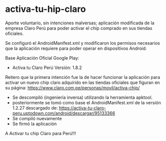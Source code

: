 # activa-tu-hip-claro
Aporte voluntario, sin intenciones malversas; aplicación modificada de la empresa Claro Perú para poder activar el chip comprado en sus tiendas oficiales.


Se configuró el AndroidManifest.xml y modificaron los permisos necesarios que la aplicación requiere para poder operar en dispositivos Android:

Base Aplicación Oficial Google Play:
- Activa tu Claro Perú Versión: 1.8.2


Reitero que la primera intención fue la de hacer funcionar la aplicación para activar un nuevo chip claro adquirido en las tiendas oficiales que figuran en su página: https://www.claro.com.pe/personas/movil/activa-chip/

- Se descompiló (ingeniería inversa) utilizando la herramienta apktool.
- posteriormente se tomó como base el AndroidManifest.xml de la versión 1.2.27 descargado de: https://activa-tu-claro-peru.uptodown.com/android/descargar/95133366
- Se compiló nuevamente
- Se firmó la aplicación

A Activar tu chip Claro para Perú!!!
